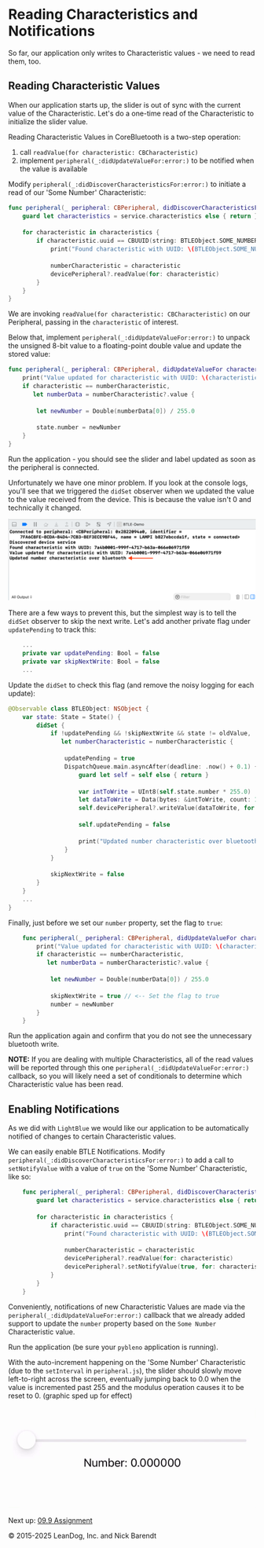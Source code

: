 # Reading Characteristics and Notifications

So far, our application only writes to Characteristic values - we need to read them, too.  

## Reading Characteristic Values

When our application starts up, the slider is out of sync with the current value of the Characteristic. Let's do a one-time read of the Characteristic to initialize the slider value.

Reading Characteristic Values in CoreBluetooth is a two-step operation:

1. call `readValue(for characteristic: CBCharacteristic)`
1. implement `peripheral(_:didUpdateValueFor:error:)` to be notified when the value is available

Modify `peripheral(_:didDiscoverCharacteristicsFor:error:)` to initiate a read of our 'Some Number' Characteristic:

```swift
func peripheral(_ peripheral: CBPeripheral, didDiscoverCharacteristicsFor service: CBService, error: Error?) {
    guard let characteristics = service.characteristics else { return }

    for characteristic in characteristics {
        if characteristic.uuid == CBUUID(string: BTLEObject.SOME_NUMBER_UUID) {
            print("Found characteristic with UUID: \(BTLEObject.SOME_NUMBER_UUID)")

            numberCharacteristic = characteristic
            devicePeripheral?.readValue(for: characteristic)
        }
    }
}
```

We are invoking `readValue(for characteristic: CBCharacteristic)` on our Peripheral, passing in the `characteristic` of interest.

Below that, implement `peripheral(_:didUpdateValueFor:error:)` to unpack the unsigned 8-bit value to a floating-point double value and update the stored value:

```swift
func peripheral(_ peripheral: CBPeripheral, didUpdateValueFor characteristic: CBCharacteristic, error: Error?) {
    print("Value updated for characteristic with UUID: \(characteristic.uuid)")
    if characteristic == numberCharacteristic,
       let numberData = numberCharacteristic?.value {

        let newNumber = Double(numberData[0]) / 255.0

        state.number = newNumber
    }
}
```

Run the application - you should see the slider and label updated as soon as the peripheral is connected.

Unfortunately we have one minor problem. If you look at the console logs, you'll see that we triggered the `didSet` observer when we updated the value to the value received from the device. This is because the value isn't 0 and technically it changed.

![](Images/unnecessary_write.png)

There are a few ways to prevent this, but the simplest way is to tell the `didSet` observer to skip the next write. Let's add another private flag under `updatePending` to track this:

```swift
    ...
    private var updatePending: Bool = false
    private var skipNextWrite: Bool = false
    ...
```

Update the `didSet` to check this flag (and remove the noisy logging for each update):

```swift
@Observable class BTLEObject: NSObject {
    var state: State = State() {
        didSet {
            if !updatePending && !skipNextWrite && state != oldValue,
               let numberCharacteristic = numberCharacteristic {

                updatePending = true
                DispatchQueue.main.asyncAfter(deadline: .now() + 0.1) { [weak self] in
                    guard let self = self else { return }

                    var intToWrite = UInt8(self.state.number * 255.0)
                    let dataToWrite = Data(bytes: &intToWrite, count: 1)
                    self.devicePeripheral?.writeValue(dataToWrite, for: numberCharacteristic, type: .withResponse)

                    self.updatePending = false

                    print("Updated number characteristic over bluetooth")
                }
            }

            skipNextWrite = false
        }
    }
    ...
}
```

Finally, just before we set our `number` property, set the flag to `true`:

```swift
	func peripheral(_ peripheral: CBPeripheral, didUpdateValueFor characteristic: CBCharacteristic, error: Error?) {
        print("Value updated for characteristic with UUID: \(characteristic.uuid)")
        if characteristic == numberCharacteristic,
           let numberData = numberCharacteristic?.value {

            let newNumber = Double(numberData[0]) / 255.0

            skipNextWrite = true // <-- Set the flag to true
            number = newNumber
        }
    }
```

Run the application again and confirm that you do not see the unnecessary bluetooth write.

**NOTE:** If you are dealing with multiple Characteristics, all of the read values will be reported through this one `peripheral(_:didUpdateValueFor:error:)` callback, so you will likely need a set of conditionals to determine which Characteristic value has been read.

## Enabling Notifications

As we did with `LightBlue` we would like our application to be automatically notified of changes to certain Characteristic values.

We can easily enable BTLE Notifications.  Modify `peripheral(_:didDiscoverCharacteristicsFor:error:)` to add a call to `setNotifyValue` with a value of `true` on the 'Some Number' Characteristic,  like so:

```swift
    func peripheral(_ peripheral: CBPeripheral, didDiscoverCharacteristicsFor service: CBService, error: Error?) {
        guard let characteristics = service.characteristics else { return }

        for characteristic in characteristics {
            if characteristic.uuid == CBUUID(string: BTLEObject.SOME_NUMBER_UUID) {
                print("Found characteristic with UUID: \(BTLEObject.SOME_NUMBER_UUID)")

                numberCharacteristic = characteristic
                devicePeripheral?.readValue(for: characteristic)
                devicePeripheral?.setNotifyValue(true, for: characteristic)
            }
        }
    }
```

Conveniently, notifications of new Characteristic Values are made via the `peripheral(_:didUpdateValueFor:error:)` callback that we already added support to update the `number` property based on the `Some Number` Characteristic value.

Run the application (be sure your `pybleno` application is running).

With the auto-increment happening on the 'Some Number' Characteristic (due to the `setInterval` in `peripheral.js`), the slider should slowly move left-to-right across the screen, eventually jumping back to 0.0 when the value is incremented past 255 and the modulus operation causes it to be reset to 0. (graphic sped up for effect)

![](Images/notifications_updating_app.gif)

Next up: [09.9 Assignment](../09.9_Assignment/README.md)

&copy; 2015-2025 LeanDog, Inc. and Nick Barendt
